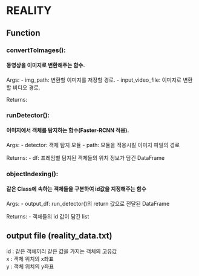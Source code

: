 # REALITY
  
  
## Function  
 
### convertToImages(): 
#### 동영상을 이미지로 변환해주는 함수.

Args:
    - img_path: 변환할 이미지를 저장할 경로.
    - input_video_file: 이미지로 변환할 비디오 경로.

Returns:
  
  
### runDetector(): 
#### 이미지에서 객체를 탐지하는 함수(Faster-RCNN 적용).

Args:
    - detector: 객체 탐지 모듈
    - path: 모듈을 적용시킬 이미지 파일의 경로

Returns:
    - df: 프레임별 탐지된 객체들의 위치 정보가 담긴 DataFrame  
    
### objectIndexing(): 
#### 같은 Class에 속하는 객체들을 구분하여 id값을 지정해주는 함수

Args:
    - output_df: run_detector()의 return 값으로 전달된 DataFrame

Returns:
    - 객체들의 id 값이 담긴 list
    
    
## output file (reality_data.txt)  
id : 같은 객체끼리 같은 값을 가지는 객체의 고유값  
x : 객체 위치의 x좌표  
y : 객체 위치의 y좌표  
